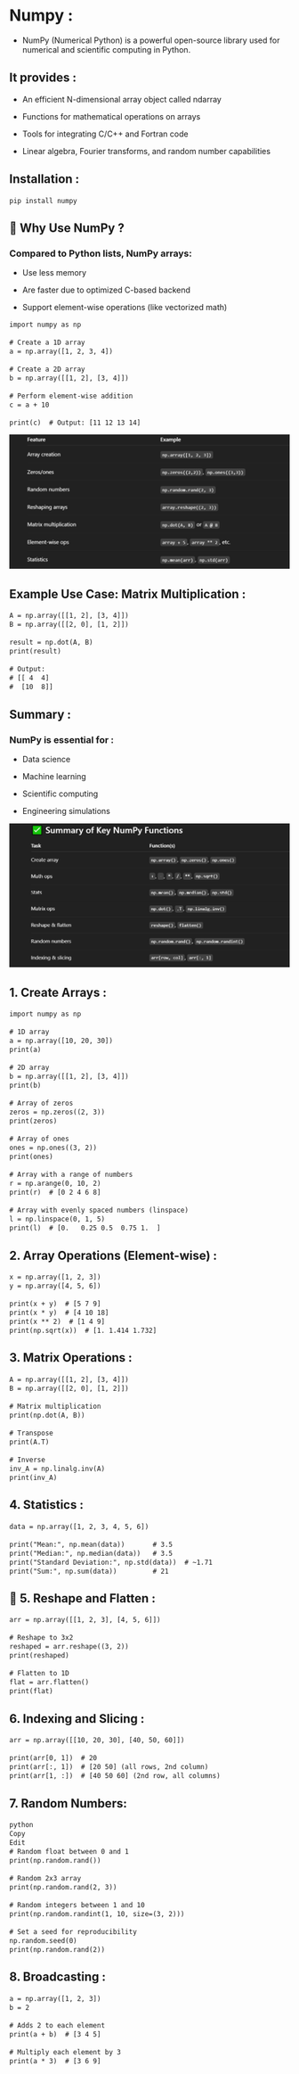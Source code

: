 # Numpy :
- NumPy (Numerical Python) is a powerful open-source library used for numerical and scientific computing in Python. 

## It provides :

- An efficient N-dimensional array object called ndarray

- Functions for mathematical operations on arrays

- Tools for integrating C/C++ and Fortran code

- Linear algebra, Fourier transforms, and random number capabilities

## Installation :
```
pip install numpy
```

## 🧠 Why Use NumPy ?
### Compared to Python lists, NumPy arrays:

- Use less memory

- Are faster due to optimized C-based backend

- Support element-wise operations (like vectorized math)

```
import numpy as np

# Create a 1D array
a = np.array([1, 2, 3, 4])

# Create a 2D array
b = np.array([[1, 2], [3, 4]])

# Perform element-wise addition
c = a + 10

print(c)  # Output: [11 12 13 14]

```
![](assets/key-points.png)

## Example Use Case: Matrix Multiplication :
```
A = np.array([[1, 2], [3, 4]])
B = np.array([[2, 0], [1, 2]])

result = np.dot(A, B)
print(result)

# Output:
# [[ 4  4]
#  [10  8]]

```

## Summary :
### NumPy is essential for :

- Data science

- Machine learning

- Scientific computing

-   Engineering simulations

![](assets/summary.png)

## 1. Create Arrays :
```
import numpy as np

# 1D array
a = np.array([10, 20, 30])
print(a)

# 2D array
b = np.array([[1, 2], [3, 4]])
print(b)

# Array of zeros
zeros = np.zeros((2, 3))
print(zeros)

# Array of ones
ones = np.ones((3, 2))
print(ones)

# Array with a range of numbers
r = np.arange(0, 10, 2)
print(r)  # [0 2 4 6 8]

# Array with evenly spaced numbers (linspace)
l = np.linspace(0, 1, 5)
print(l)  # [0.   0.25 0.5  0.75 1.  ]

```

## 2. Array Operations (Element-wise) :
```
x = np.array([1, 2, 3])
y = np.array([4, 5, 6])

print(x + y)  # [5 7 9]
print(x * y)  # [4 10 18]
print(x ** 2)  # [1 4 9]
print(np.sqrt(x))  # [1. 1.414 1.732]

```

## 3. Matrix Operations :
```
A = np.array([[1, 2], [3, 4]])
B = np.array([[2, 0], [1, 2]])

# Matrix multiplication
print(np.dot(A, B))

# Transpose
print(A.T)

# Inverse
inv_A = np.linalg.inv(A)
print(inv_A)

```

## 4. Statistics :
```
data = np.array([1, 2, 3, 4, 5, 6])

print("Mean:", np.mean(data))       # 3.5
print("Median:", np.median(data))   # 3.5
print("Standard Deviation:", np.std(data))  # ~1.71
print("Sum:", np.sum(data))         # 21

```
## 🔁 5. Reshape and Flatten :
```
arr = np.array([[1, 2, 3], [4, 5, 6]])

# Reshape to 3x2
reshaped = arr.reshape((3, 2))
print(reshaped)

# Flatten to 1D
flat = arr.flatten()
print(flat)

```

## 6. Indexing and Slicing :
```
arr = np.array([[10, 20, 30], [40, 50, 60]])

print(arr[0, 1])  # 20
print(arr[:, 1])  # [20 50] (all rows, 2nd column)
print(arr[1, :])  # [40 50 60] (2nd row, all columns)

```

##  7. Random Numbers:
```
python
Copy
Edit
# Random float between 0 and 1
print(np.random.rand())

# Random 2x3 array
print(np.random.rand(2, 3))

# Random integers between 1 and 10
print(np.random.randint(1, 10, size=(3, 2)))

# Set a seed for reproducibility
np.random.seed(0)
print(np.random.rand(2))

```

## 8. Broadcasting :
```
a = np.array([1, 2, 3])
b = 2

# Adds 2 to each element
print(a + b)  # [3 4 5]

# Multiply each element by 3
print(a * 3)  # [3 6 9]

```
